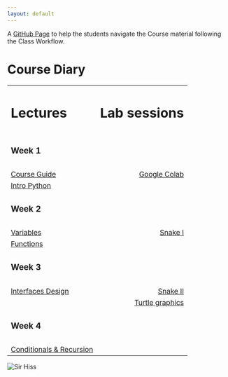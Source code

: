 ```yaml
---
layout: default
---
```


A [GitHub Page](https://pages.github.com) to help the students navigate the Course material following the Class Workflow.

<h1>Course Diary</h1>
<table border="0">
  <tr>
    <td align="left"><h2 style="font-size:30px">Lectures</h2></td>
    <td align="righ"><h2 style="font-size:30px">Lab sessions</h2></td>
  </tr>
  <tr>
    <td><h3> Week 1<h3></td>
    <!-- <td><h3> Week 1<h3></td> -->
  </tr>
  <tr>
    <td align="left"><a href="lectures/slides/course_guide.slides.html">Course Guide</a></td>
    <td align="right"><a href="lectures/slides/course_guide.slides.html">Google Colab</a></td>
  </tr>
  <tr>
    <td align="left"><a href="lectures/slides/intro_python.slides.html">Intro Python</a></td>
  </tr>
  <tr>
    <td><h3> Week 2<h3></td>
    <!-- <td><h3> Week 2<h3></td> -->
  </tr>
  <tr>
    <td align="left"><a href="lectures/slides/02_variables.slides.html">Variables</a></td>
    <td align="right"><a href="lectures/slides/course_guide.slides.html">Snake I</a></td>
  </tr>
  <tr>
    <td align="left"><a href="lectures/slides/03_functions.slides.html">Functions</a></td>
  </tr>
  <tr>
    <td><h3> Week 3<h3></td>
    <!-- <td><h3> Week 3<h3></td> -->
  </tr>
  <tr>
    <td align="left"><a href="lectures/slides/04_interfaces_design.slides.html">Interfaces Design</a></td>
    <td align="right"><a href="lectures/slides/course_guide.slides.html">Snake II</a></td>
  </tr>
  <tr>
    <td></td>
    <td align="right"><a href="lectures/slides/03_functions.slides.html">Turtle graphics</a></td>
  </tr>
  <tr>
    <td><h3> Week 4<h3></td>
    <!-- <td><h3> Week 3<h3></td> -->
  </tr>
  <tr>
    <td align="left"><a href="lectures/slides/05_conditionals_recursion.slides.html">Conditionals & Recursion</a></td>

  </tr>
</table>


<!-- Text can be **bold**, _italic_, or ~~strikethrough~~.


There should be whitespace between paragraphs.

There should be whitespace between paragraphs. We recommend including a README, or a file with information about your project.

# Header 1

This is a normal paragraph following a header. GitHub is a code hosting platform for version control and collaboration. It lets you and others work together on projects from anywhere.

## Header 2

> This is a blockquote following a header.
>
> When something is important enough, you do it even if the odds are not in your favor.

### Header 3

```js
// Javascript code with syntax highlighting.
var fun = function lang(l) {
  dateformat.i18n = require('./lang/' + l)
  return true;
}
```

```ruby
# Ruby code with syntax highlighting
GitHubPages::Dependencies.gems.each do |gem, version|
  s.add_dependency(gem, "= #{version}")
end
```

#### Header 4

*   This is an unordered list following a header.
*   This is an unordered list following a header.
*   This is an unordered list following a header.

##### Header 5

1.  This is an ordered list following a header.
2.  This is an ordered list following a header.
3.  This is an ordered list following a header.

###### Header 6

| head1        | head two          | three |
|:-------------|:------------------|:------|
| ok           | good swedish fish | nice  |
| out of stock | good and plenty   | nice  |
| ok           | good `oreos`      | hmm   |
| ok           | good `zoute` drop | yumm  |

### There's a horizontal rule below this.

* * *

### Here is an unordered list:

*   Item foo
*   Item bar
*   Item baz
*   Item zip

### And an ordered list:

1.  Item one
1.  Item two
1.  Item three
1.  Item four

### And a nested list:

- level 1 item
  - level 2 item
  - level 2 item
    - level 3 item
    - level 3 item
- level 1 item
  - level 2 item
  - level 2 item
  - level 2 item
- level 1 item
  - level 2 item
  - level 2 item
- level 1 item

### Small image

![Octocat](https://github.githubassets.com/images/icons/emoji/octocat.png)


### Definition lists can be used with HTML syntax.

<dl>
<dt>Name</dt>
<dd>Godzilla</dd>
<dt>Born</dt>
<dd>1952</dd>
<dt>Birthplace</dt>
<dd>Japan</dd>
<dt>Color</dt>
<dd>Green</dd>
</dl>

```
Long, single-line code blocks should not wrap. They should horizontally scroll if they are too long. This line should be long enough to demonstrate this.
```

```
The final element.
``` -->

![Sir Hiss](https://raw.githubusercontent.com/tur-learning/CIS1051-python/gh-pages/lectures/notebooks/img/cis1051-cover.png)